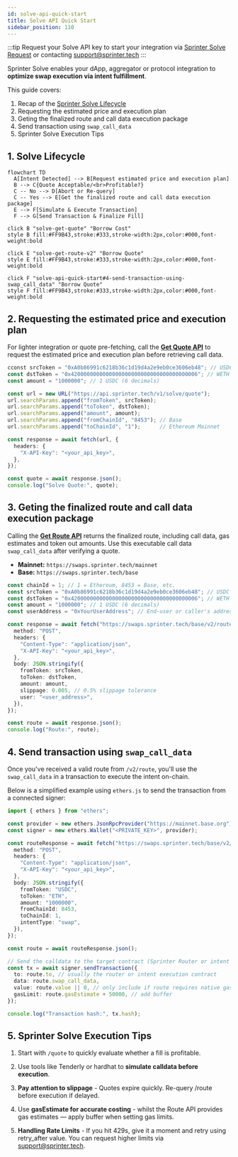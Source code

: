 ```yaml
---
id: solve-api-quick-start
title: Solve API Quick Start
sidebar_position: 110
---
```


:::tip
Request your Solve API key to start your integration via [Sprinter Solve Request](https://forms.gle/TCAUwcYqguQbWi3bA) or contacting support@sprinter.tech
:::

Sprinter Solve enables your dApp, aggregator or protocol integration to **optimize swap execution via intent fulfillment**.

This guide covers:

1. Recap of the [Sprinter Solve Lifecycle](solve-api-quick-start#1-solve-lifecycle)
2. Requesting the estimated price and execution plan
3. Geting the finalized route and call data execution package
4. Send transaction using `swap_call_data`
5. Sprinter Solve Execution Tips

## 1. Solve Lifecycle

<div style={{ display: "flex", justifyContent: "center" }}>

```mermaid
flowchart TD
  A[Intent Detected] --> B[Request estimated price and execution plan]
  B --> C{Quote Acceptable/<br>Profitable?}
  C -- No --> D[Abort or Re-query]
  C -- Yes --> E[Get the finalized route and call data execution package]
  E --> F[Simulate & Execute Transaction]
  F --> G[Send Transaction & Finalize Fill]

click B "solve-get-quote" "Borrow Cost"
style B fill:#FF9B43,stroke:#333,stroke-width:2px,color:#000,font-weight:bold

click E "solve-get-route-v2" "Borrow Quote"
style E fill:#FF9B43,stroke:#333,stroke-width:2px,color:#000,font-weight:bold

click F "solve-api-quick-start#4-send-transaction-using-swap_call_data" "Borrow Quote"
style F fill:#FF9B43,stroke:#333,stroke-width:2px,color:#000,font-weight:bold
```

</div>

## 2. Requesting the estimated price and execution plan

For lighter integration or quote pre-fetching, call the [**Get Quote API**](solve-get-quote) to request the estimated price and execution plan before retrieving call data.

```ts title="Example Fetch Quote Request"
cconst srcToken = "0xA0b86991c6218b36c1d19d4a2e9eb0ce3606eb48"; // USDC on Base
const dstToken = "0x4200000000000000000000000000000000000006"; // WETH on Base
const amount = "1000000"; // 1 USDC (6 decimals)

const url = new URL("https://api.sprinter.tech/v1/solve/quote");
url.searchParams.append("fromToken", srcToken);
url.searchParams.append("toToken", dstToken);
url.searchParams.append("amount", amount);
url.searchParams.append("fromChainId", "8453"); // Base
url.searchParams.append("toChainId", "1");      // Ethereum Mainnet

const response = await fetch(url, {
  headers: {
    "X-API-Key": "<your_api_key>",
  },
});

const quote = await response.json();
console.log("Solve Quote:", quote);
```

## 3. Geting the finalized route and call data execution package

Calling the [**Get Route API**](solve-get-route-v2) returns the finalized route, including call data, gas estimates and token out amounts. Use this executable call data `swap_call_data` after verifying a quote.

- **Mainnet:** `https://swaps.sprinter.tech/mainnet`
- **Base:** `https://swaps.sprinter.tech/base`

```ts title="Example Fetch Quote Request"
const chainId = 1; // 1 = Ethereum, 8453 = Base, etc.
const srcToken = "0xA0b86991c6218b36c1d19d4a2e9eb0ce3606eb48"; // USDC on Base
const dstToken = "0x4200000000000000000000000000000000000006"; // WETH on Base
const amount = "1000000"; // 1 USDC (6 decimals)
const userAddress = "0xYourUserAddress"; // End-user or caller's address

const response = await fetch("https://swaps.sprinter.tech/base/v2/route", {
  method: "POST",
  headers: {
    "Content-Type": "application/json",
    "X-API-Key": "<your_api_key>",
  },
  body: JSON.stringify({
    fromToken: srcToken,
    toToken: dstToken,
    amount: amount,
    slippage: 0.005, // 0.5% slippage tolerance
    user: "<user_address>",
  }),
});

const route = await response.json();
console.log("Route:", route);
```

## 4. Send transaction using `swap_call_data`

Once you've received a valid route from `/v2/route`, you'll use the `swap_call_data` in a transaction to execute the intent on-chain.

Below is a simplified example using `ethers.js` to send the transaction from a connected signer:

```ts title="Execute Route"
import { ethers } from "ethers";

const provider = new ethers.JsonRpcProvider("https://mainnet.base.org"); // or OP/Arbitrum
const signer = new ethers.Wallet("<PRIVATE_KEY>", provider);

const routeResponse = await fetch("https://swaps.sprinter.tech/base/v2/route", {
  method: "POST",
  headers: {
    "Content-Type": "application/json",
    "X-API-Key": "<your_api_key>",
  },
  body: JSON.stringify({
    fromToken: "USDC",
    toToken: "ETH",
    amount: "1000000",
    fromChainId: 8453,
    toChainId: 1,
    intentType: "swap",
  }),
});

const route = await routeResponse.json();

// Send the calldata to the target contract (Sprinter Router or intent receiver)
const tx = await signer.sendTransaction({
  to: route.to, // usually the router or intent execution contract
  data: route.swap_call_data,
  value: route.value || 0, // only include if route requires native gas
  gasLimit: route.gasEstimate + 50000, // add buffer
});

console.log("Transaction hash:", tx.hash);
```

## 5. Sprinter Solve Execution Tips

1. Start with `/quote` to quickly evaluate whether a fill is profitable.

2. Use tools like Tenderly or hardhat to **simulate calldata before execution**.

3. **Pay attention to slippage** - Quotes expire quickly. Re-query /route before execution if delayed.

4. Use **gasEstimate for accurate costing** - whilst the Route API provides gas estimates — apply buffer when setting gas limits.

5. **Handling Rate Limits** - If you hit 429s, give it a moment and retry using retry_after value. You can request higher limits via support@sprinter.tech.
